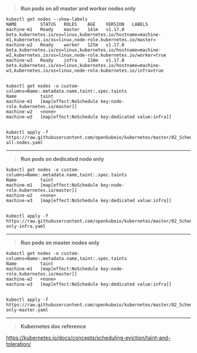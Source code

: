> **Run pods on all master and worker nodes only**

```
kubectl get nodes --show-labels
NAME         STATUS   ROLES    AGE    VERSION   LABELS
machine-m1   Ready    master   141m   v1.17.0   beta.kubernetes.io/os=linux,kubernetes.io/hostname=machine-m1,kubernetes.io/os=linux,node-role.kubernetes.io/master=
machine-w2   Ready    worker   125m   v1.17.0   beta.kubernetes.io/os=linux,kubernetes.io/hostname=machine-w2,kubernetes.io/os=linux,node-role.kubernetes.io/worker=true
machine-w3   Ready    infra    110m   v1.17.0   beta.kubernetes.io/os=linux,kubernetes.io/hostname=machine-w3,kubernetes.io/os=linux,node-role.kubernetes.io/infra=true


kubectl get nodes -o custom-columns=Name:.metadata.name,taint:.spec.taints
Name         taint
machine-m1   [map[effect:NoSchedule key:node-role.kubernetes.io/master]]
machine-w2   <none>
machine-w3   [map[effect:NoSchedule key:dedicated value:infra]]


kubectl apply -f https://raw.githubusercontent.com/openkubeio/kubernetes/master/02_Scheduling/toleration-all-nodes.yaml
```
---------------------------------------------

> **Run pods on dedicated node only**
```
kubectl get nodes -o custom-columns=Name:.metadata.name,taint:.spec.taints
Name         taint
machine-m1   [map[effect:NoSchedule key:node-role.kubernetes.io/master]]
machine-w2   <none>
machine-w3   [map[effect:NoSchedule key:dedicated value:infra]]


kubectl apply -f https://raw.githubusercontent.com/openkubeio/kubernetes/master/02_Scheduling/toleration-only-infra.yaml
```
---------------------------------------------

> **Run pods on master nodes only**
```
kubectl get nodes -o custom-columns=Name:.metadata.name,taint:.spec.taints
Name         taint
machine-m1   [map[effect:NoSchedule key:node-role.kubernetes.io/master]]
machine-w2   <none>
machine-w3   [map[effect:NoSchedule key:dedicated value:infra]]


kubectl apply -f https://raw.githubusercontent.com/openkubeio/kubernetes/master/02_Scheduling/toleration-only-master.yaml
```
----------------------------------------------

> **Kubernetes doc reference**

https://kubernetes.io/docs/concepts/scheduling-eviction/taint-and-toleration/

